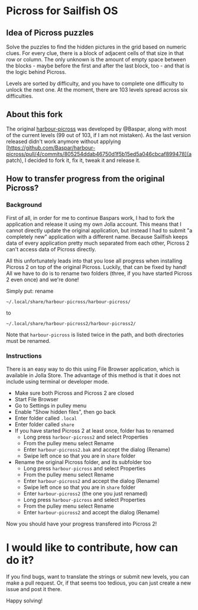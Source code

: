 # Picross for Sailfish OS
## Idea of Picross puzzles
Solve the puzzles to find the hidden pictures in the grid based on numeric clues. For every clue, there is a block of adjacent cells of that size in that row or column. The only unknown is the amount of empty space between the blocks - maybe before the first and after the last block, too - and that is the logic behind Picross.

Levels are sorted by difficulty, and you have to complete one difficulty to unlock the next one. At the moment, there are 103 levels spread across six difficulties.

## About this fork
The original [harbour-picross](https://github.com/Baspar/harbour-picross) was developed by @Baspar, along with most of the current levels (99 out of 103, if I am not mistaken).  As the last version released didn't work anymore without applying [https://github.com/Baspar/harbour-picross/pull/4/commits/805254ddab46750d1f5b15ed5a046cbcaf899478](a patch), I decided to fork it, fix it, tweak it and release it.

## How to transfer progress from the original Picross?
### Background
First of all, in order for me to continue Baspars work, I had to fork the application and release it using my own Jolla account. This means that I cannot directly update the original application, but instead I had to submit "a completely new" application with a different name. Because Sailfish keeps data of every application pretty much separated from each other, Picross 2 can't access data of Picross directly.

All this unfortunately leads into that you lose all progress when installing Picross 2 on top of the original Picross. Luckily, that can be fixed by hand! All we have to do is to rename two folders (three, if you have started Picross 2 even once) and we're done!

Simply put: rename
```
~/.local/share/harbour-picross/harbour-picross/
```
to
```
~/.local/share/harbour-picross2/harbour-picross2/
```
Note that `harbour-picross` is listed twice in the path, and both directories must be renamed.

### Instructions
There is an easy way to do this using File Browser application, which is available in Jolla Store. The advantage of this method is that it does not include using terminal or developer mode.

* Make sure both Picross and Picross 2 are closed
* Start File Browser
* Go to Settings in pulley menu
* Enable "Show hidden files", then go back
* Enter folder called `.local`
* Enter folder called `share`
* If you have started Picross 2 at least once, folder  has to renamed
  * Long press `harbour-picross2` and select Properties
  * From the pulley menu select Rename
  * Enter `harbour-picross2.bak` and accept the dialog (Rename)
  * Swipe left once so that you are in `share` folder
* Rename the original Picross folder, and its subfolder too
  * Long press `harbour-picross` and select Properties
  * From the pulley menu select Rename
  * Enter `harbour-picross2` and accept the dialog (Rename)
  * Swipe left once so that you are in `share` folder
  * Enter `harbour-picross2` (the one you just renamed)
  * Long press `harbour-picross` and select Properties
  * From the pulley menu select Rename
  * Enter `harbour-picross2` and accept the dialog (Rename)

Now you should have your progress transfered into Picross 2!

# I would like to contribute, how can do it?
If you find bugs, want to translate the strings or submit new levels, you can make a pull request. Or, if that seems too tedious, you can just create a new issue and post it there.

Happy solving!
